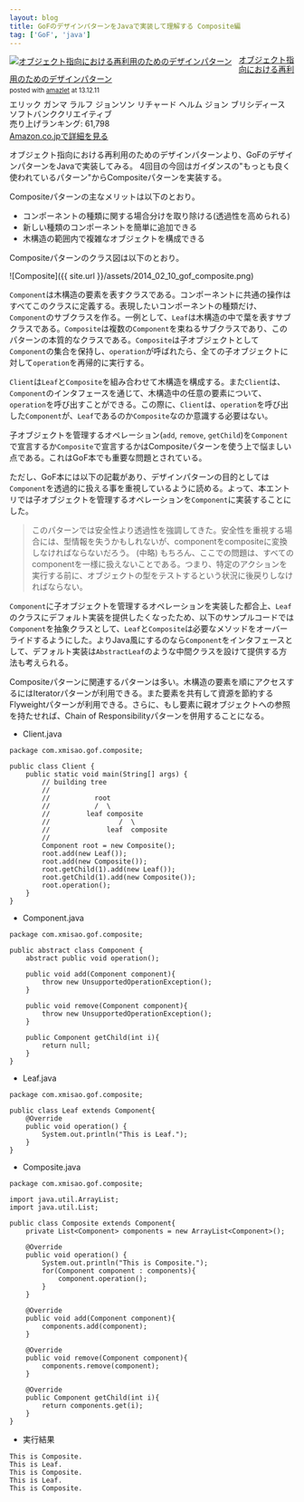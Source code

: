 ```yaml
---
layout: blog
title: GoFのデザインパターンをJavaで実装して理解する Composite編
tag: ['GoF', 'java']
---
```




<div class="amazlet-box" style="margin-bottom:0px;"><div class="amazlet-image" style="float:left;margin:0px 12px 1px 0px;"><a href="http://www.amazon.co.jp/exec/obidos/ASIN/4797311126/xmisao-22/ref=nosim/" name="amazletlink" target="_blank"><img src="http://ecx.images-amazon.com/images/I/418CWTjHAFL._SL160_.jpg" alt="オブジェクト指向における再利用のためのデザインパターン" style="border: none;" /></a></div><div class="amazlet-info" style="line-height:120%; margin-bottom: 10px"><div class="amazlet-name" style="margin-bottom:10px;line-height:120%"><a href="http://www.amazon.co.jp/exec/obidos/ASIN/4797311126/xmisao-22/ref=nosim/" name="amazletlink" target="_blank">オブジェクト指向における再利用のためのデザインパターン</a><div class="amazlet-powered-date" style="font-size:80%;margin-top:5px;line-height:120%">posted with <a href="http://www.amazlet.com/" title="amazlet" target="_blank">amazlet</a> at 13.12.11</div></div><div class="amazlet-detail">エリック ガンマ ラルフ ジョンソン リチャード ヘルム ジョン ブリシディース <br />ソフトバンククリエイティブ <br />売り上げランキング: 61,798<br /></div><div class="amazlet-sub-info" style="float: left;"><div class="amazlet-link" style="margin-top: 5px"><a href="http://www.amazon.co.jp/exec/obidos/ASIN/4797311126/xmisao-22/ref=nosim/" name="amazletlink" target="_blank">Amazon.co.jpで詳細を見る</a></div></div></div><div class="amazlet-footer" style="clear: left"></div></div>


オブジェクト指向における再利用のためのデザインパターンより、GoFのデザインパターンをJavaで実装してみる。
4回目の今回はガイダンスの"もっとも良く使われているパターン"からCompositeパターンを実装する。

Compositeパターンの主なメリットは以下のとおり。

- コンポーネントの種類に関する場合分けを取り除ける(透過性を高められる)
- 新しい種類のコンポーネントを簡単に追加できる
- 木構造の範囲内で複雑なオブジェクトを構成できる

Compositeパターンのクラス図は以下のとおり。

![Composite]({{ site.url }}/assets/2014_02_10_gof_composite.png)

`Component`は木構造の要素を表すクラスである。コンポーネントに共通の操作はすべてこのクラスに定義する。表現したいコンポーネントの種類だけ、`Component`のサブクラスを作る。一例として、`Leaf`は木構造の中で葉を表すサブクラスである。`Composite`は複数の`Component`を束ねるサブクラスであり、このパターンの本質的なクラスである。`Composite`は子オブジェクトとして`Component`の集合を保持し、`operation`が呼ばれたら、全ての子オブジェクトに対して`operation`を再帰的に実行する。

`Client`は`Leaf`と`Composite`を組み合わせて木構造を構成する。また`Client`は、`Component`のインタフェースを通じて、木構造中の任意の要素について、`operation`を呼び出すことができる。この際に、`Client`は、`operation`を呼び出した`Component`が、`Leaf`であるのか`Composite`なのか意識する必要はない。

子オブジェクトを管理するオペレーション(`add`, `remove`, `getChild`)を`Component`で宣言するか`Composite`で宣言するかはCompositeパターンを使う上で悩ましい点である。これはGoF本でも重要な問題とされている。

ただし、GoF本には以下の記載があり、デザインパターンの目的としては`Component`を透過的に扱える事を重視しているように読める。よって、本エントリでは子オブジェクトを管理するオペレーションを`Component`に実装することにした。

> このパターンでは安全性より透過性を強調してきた。安全性を重視する場合には、型情報を失うかもしれないが、componentをcompositeに変換しなければならないだろう。
> (中略)
> もちろん、ここでの問題は、すべてのcomponentを一様に扱えないことである。つまり、特定のアクションを実行する前に、オブジェクトの型をテストするという状況に後戻りしなければならない。

`Component`に子オブジェクトを管理するオペレーションを実装した都合上、`Leaf`のクラスにデフォルト実装を提供したくなったため、以下のサンプルコードでは`Component`を抽象クラスとして、`Leaf`と`Composite`は必要なメソッドをオーバーライドするようにした。よりJava風にするのなら`Component`をインタフェースとして、デフォルト実装は`AbstractLeaf`のような中間クラスを設けて提供する方法も考えられる。

Compositeパターンに関連するパターンは多い。木構造の要素を順にアクセスするにはIteratorパターンが利用できる。また要素を共有して資源を節約するFlyweightパターンが利用できる。さらに、もし要素に親オブジェクトへの参照を持たせれば、Chain of Responsibilityパターンを併用することになる。

- Client.java

~~~~
package com.xmisao.gof.composite;

public class Client {
	public static void main(String[] args) {
		// building tree
		//
		//           root
		//           /  \
		//         leaf composite
		//                 /  \
		//              leaf  composite
		//
		Component root = new Composite();
		root.add(new Leaf());
		root.add(new Composite());
		root.getChild(1).add(new Leaf());
		root.getChild(1).add(new Composite());
		root.operation();
	}
}
~~~~

- Component.java

~~~~
package com.xmisao.gof.composite;

public abstract class Component {
	abstract public void operation();
	
	public void add(Component component){
		throw new UnsupportedOperationException();
	}
	
	public void remove(Component component){
		throw new UnsupportedOperationException();	
	}
	
	public Component getChild(int i){
		return null;
	}
}
~~~~

- Leaf.java

~~~~
package com.xmisao.gof.composite;

public class Leaf extends Component{
	@Override
	public void operation() {
		System.out.println("This is Leaf.");
	}
}
~~~~

- Composite.java

~~~~
package com.xmisao.gof.composite;

import java.util.ArrayList;
import java.util.List;

public class Composite extends Component{
	private List<Component> components = new ArrayList<Component>();
	
	@Override
	public void operation() {
		System.out.println("This is Composite.");
		for(Component component : components){
			component.operation();
		}
	}
	
	@Override
	public void add(Component component){
		components.add(component);
	}
	
	@Override
	public void remove(Component component){
		components.remove(component);
	}
	
	@Override	
	public Component getChild(int i){
		return components.get(i);
	}
}
~~~~

- 実行結果

~~~~
This is Composite.
This is Leaf.
This is Composite.
This is Leaf.
This is Composite.
~~~~
